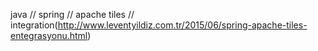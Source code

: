 java // spring // apache tiles // integration(http://www.leventyildiz.com.tr/2015/06/spring-apache-tiles-entegrasyonu.html)
